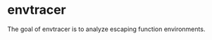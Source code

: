 # envtracer

<!-- badges: start -->
<!-- badges: end -->

The goal of envtracer is to analyze escaping function environments.
